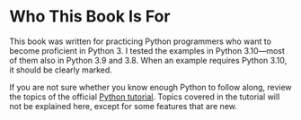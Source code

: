 # Who This Book Is For

This book was written for practicing Python programmers who want to become proficient in Python 3. I tested the examples in Python 3.10—most of them also in Python 3.9 and 3.8. When an example requires Python 3.10, it should be clearly marked.

If you are not sure whether you know enough Python to follow along, review the topics of the official [Python tutorial](https://fpy.li/p-3). Topics covered in the tutorial will not be explained here, except for some features that are new.